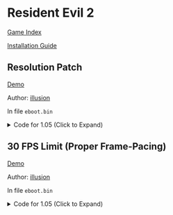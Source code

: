 # Resident Evil 2

[Game Index](README.md#games)

[Installation Guide](https://illusion0001.github.io/install-instructions/)

## Resolution Patch

[Demo](https://youtu.be/Qf3BCH8-ZPM)

Author: [illusion](https://twitter.com/illusion0002)

In file `eboot.bin`

<details>
<summary>Code for 1.05 (Click to Expand)</summary>

```
0x3FCA2D7 1F 85 2B 3F
# 67% of 1920x1080 or 2880x1620
# 1920x1080 => 1280x720
# 2880x1620 => 1920x1080
# 00 00 80 3F = 1.00f (default)
# 1F 85 2B 3F = 0.67f
```

</details>

## 30 FPS Limit (Proper Frame-Pacing)

[Demo](https://youtu.be/Qf3BCH8-ZPM)

Author: [illusion](https://twitter.com/illusion0002)

In file `eboot.bin`

<details>
<summary>Code for 1.05 (Click to Expand)</summary>

```
# Call

0x3F72473 48 E8 DB 07 00 00

# 0x1 to sceVideoOutSetFlipRate

0x3F72C54 41 8B 7F 10 BE 01 00 00 00 C3

## notes:
# 0x0 16.67ms -- 60hz
# 0x1 33.33ms -- 30hz
# 0x2 50.00ms -- 20hz
##
```

</details>

